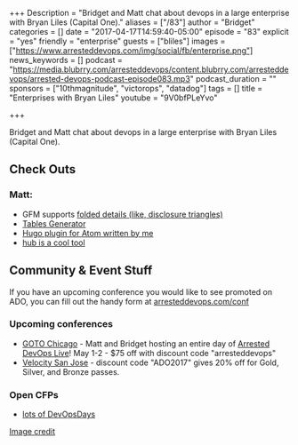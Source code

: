 +++
Description = "Bridget and Matt chat about devops in a large enterprise with Bryan Liles (Capital One)."
aliases = ["/83"]
author = "Bridget"
categories = []
date = "2017-04-17T14:59:40-05:00"
episode = "83"
explicit = "yes"
friendly = "enterprise"
guests = ["bliles"]
images = ["https://www.arresteddevops.com/img/social/fb/enterprise.png"]
news_keywords = []
podcast = "https://media.blubrry.com/arresteddevops/content.blubrry.com/arresteddevops/arrested-devops-podcast-episode083.mp3"
podcast_duration = ""
sponsors = ["10thmagnitude", "victorops", "datadog"]
tags = []
title = "Enterprises with Bryan Liles"
youtube = "9V0bfPLeYvo"

+++

Bridget and Matt chat about devops in a large enterprise with Bryan Liles (Capital One).


## Check Outs

### Matt:
- GFM supports [folded details (like, disclosure triangles)](https://twitter.com/felixrieseberg/status/849082760098709506)
- [Tables Generator](http://www.tablesgenerator.com/)
- [Hugo plugin for Atom written by me](https://atom.io/packages/language-hugo)
- [hub is a cool tool](https://github.com/github/hub)


## Community & Event Stuff

If you have an upcoming conference you would like to see promoted on ADO, you can fill out the handy form at [arresteddevops.com/conf](https://arresteddevops.com/conf)

### Upcoming conferences

- [GOTO Chicago](https://gotochgo.com/) - Matt and Bridget hosting an entire day of [Arrested DevOps Live](https://gotochgo.com/2017/tracks/43)! May 1-2 - $75 off with discount code "arresteddevops"
- [Velocity San Jose](https://conferences.oreilly.com/velocity/vl-ca) - discount code "ADO2017" gives 20% off for Gold, Silver, and Bronze passes.

### Open CFPs

* [lots of DevOpsDays](https://devopsdays.org/speaking)

[Image credit](https://www.flickr.com/photos/bradipo/1435739708)

